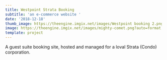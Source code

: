 ```yaml
---
title: Westpoint Strata Booking
subtitle: 'an e-commerce website '
date: '2018-12-18'
thumb_image: https://theengine.imgix.net/images/Westpoint booking 2.png?auto=format,enhance&q=60&
image: https://theengine.imgix.net/images/mighty-comet.png?auto=format,enhance&q=60&fit=clip
template: project
---
```

A guest suite booking site, hosted and managed for a loval Strata (Condo) corporation.
